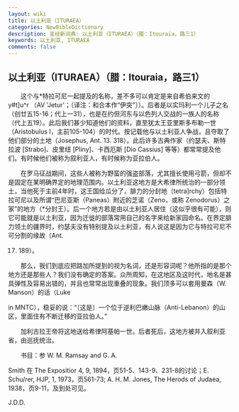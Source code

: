 ```yaml
---
layout: wiki
title: 以土利亚（ITURAEA）
categories: NewBibleDictionary
description: 圣经新词典: 以土利亚（ITURAEA）（腊：Itouraia，路三1）
keywords: 以土利亚, ITURAEA
comments: false
---
```


## 以土利亚（ITURAEA）（腊：Itouraia，路三1）

　　这个与*特拉可尼一起提及的名称，差不多可以肯定是来自希伯来文的 y#t]u^r （AV 'Jetur'；〔译注：和合本作“伊突”〕）。后者是以实玛利一个儿子之名（创廿五15-16；代上一31），也是在约但河东与以色列人交战的一族人的名称（代上五19）。此后我们甚少知道他们的资料，直至犹太王亚里斯多布勒一世（Aristobulus I，主前105-104）的时代。按记载他与以土利亚人争战，且夺取了他们部分的土地（Josephus, Ant. 13. 318）。此后许多古典作家（约瑟夫、斯特拉波 [Strabo]、皮里纽 [Pliny]、卡西厄斯 [Dio Cassius] 等等）都常常提及他们。有时候他们被称为叙利亚人，有时候称为亚拉伯人。

　　在罗马征战期间，这些人被称为野蛮的强盗部落，尤其擅长使用弓箭，但却不是固定在某明确界定的地理范围内。以土利亚这地方是大希律所统治的一部分领土，当他死于主前4年时，这王国给瓜分了，腓力的分封地（tetra]rchy）包括特拉可尼以及所谓“巴尼亚斯（Paneas）附近的芝诺（Zeno，或称 Zenodorus）之家”的地方（*分封王）。后一个地方若是由以土利亚人居住（这似乎很有可能），则它可能就是以土利亚，因为迁徙的部落常用自己的名字来给新家园命名。在界定腓力领土的疆界时，约瑟夫没有特别提及以土利亚，有人说这是因为它与特拉可尼不可分割的缘故（Ant.

17. 189）。

　　那么，我们到底应把路加所提到的视为名词，还是形容词呢？他所指的是那个地方还是那些人？我们没有确定的答案。众所周知，在这地区及这时代，地名是甚具弹性及容易出错的，并且也常常出现重叠的现象。我们顶多可以套用曼森（W. Manson）的话（Luke

in MNTC），稳妥的说：“〔这是〕一个位于逆利巴嫩山脉（Anti-Lebanon）的山区，里面住有不断迁移的亚拉伯人。”

　　加利古拉王帝将这地送给希律阿基帕一世。后者死后，这地方被并入叙利亚省，由巡抚统治。

　　书目：参 W. M. Ramsay and G. A.

Smith 在 The Expositior 4, 9, 1894，页51-5、143-9、231-8的讨论；E. Schu/rer, HJP, 1, 1973，页561-73; A. H. M. Jones, The Herods of Judaea, 1938，页9-11，及到处可见。

J.D.D.






